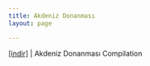 ```yaml
---
title: Akdeniz Donanması
layout: page

---
```

<a href="https://cloud.mail.ru/public/2f8196f439af/Akdeniz%20Donanmas%C4%B1" target="_blank">[indir]</a> | Akdeniz Donanması Compilation